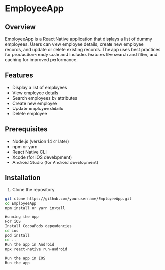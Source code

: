 # EmployeeApp

## Overview

EmployeeApp is a React Native application that displays a list of dummy employees. Users can view employee details, create new employee records, and update or delete existing records. The app uses best practices for production-ready code and includes features like search and filter, and caching for improved performance.

## Features

- Display a list of employees
- View employee details
- Search employees by attributes
- Create new employee
- Update employee details
- Delete employee

## Prerequisites

- Node.js (version 14 or later)
- npm or yarn
- React Native CLI
- Xcode (for iOS development)
- Android Studio (for Android development)

## Installation

1. Clone the repository

```bash
git clone https://github.com/yourusername/EmployeeApp.git
cd EmployeeApp
npm install or yarn install

Running the App
For iOS
Install CocoaPods dependencies
cd ios
pod install
cd ..
Run the app in Android
npx react-native run-android

Run the app in IOS
Run the app

```
